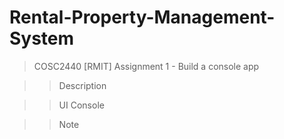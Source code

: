 # Rental-Property-Management-System
> COSC2440 [RMIT] Assignment 1 - Build a console app

>>Description
> 
> 

>> UI Console
> 
> 

>> Note